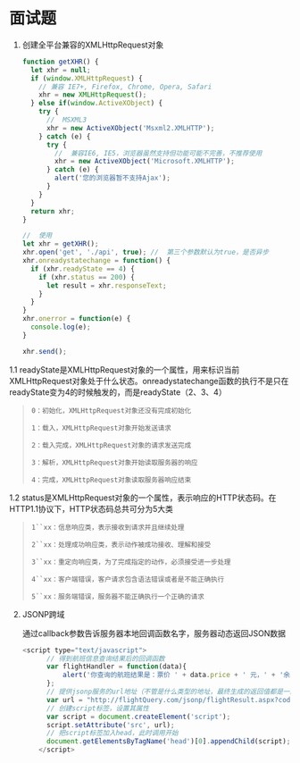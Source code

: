 # 面试题

1. 创建全平台兼容的XMLHttpRequest对象
   
   ```javascript
   function getXHR() {
     let xhr = null;
     if (window.XMLHttpRequest) {
       // 兼容 IE7+, Firefox, Chrome, Opera, Safari
       xhr = new XMLHttpRequest();
     } else if(window.ActiveXObject) {
       try {
         //  MSXML3
         xhr = new ActiveXObject('Msxml2.XMLHTTP');
       } catch (e) {
         try {
           //  兼容IE6, IE5，浏览器虽然支持但功能可能不完善，不推荐使用
           xhr = new ActiveXObject('Microsoft.XMLHTTP');
         } catch (e) {
           alert('您的浏览器暂不支持Ajax');
         }
       }
     }
     return xhr;
   }
   
   //  使用
   let xhr = getXHR();
   xhr.open('get', './api', true); //  第三个参数默认为true，是否异步
   xhr.onreadystatechange = function() {
     if (xhr.readyState == 4) {
       if (xhr.status == 200) {
         let result = xhr.responseText;
       }
     }
   }
   xhr.onerror = function(e) {
     console.log(e);
   }
   
   xhr.send();
   ```

1.1 readyState是XMLHttpRequest对象的一个属性，用来标识当前XMLHttpRequest对象处于什么状态。onreadystatechange函数的执行不是只在readyState变为4的时候触发的，而是readyState（2、3、4）

> `0：初始化，XMLHttpRequest对象还没有完成初始化`
> 
> `1：载入，XMLHttpRequest对象开始发送请求`
> 
> `2：载入完成，XMLHttpRequest对象的请求发送完成`
> 
> `3：解析，XMLHttpRequest对象开始读取服务器的响应`
> 
> `4：完成，XMLHttpRequest对象读取服务器响应结束`

1.2 status是XMLHttpRequest对象的一个属性，表示响应的HTTP状态码。在HTTP1.1协议下，HTTP状态码总共可分为5大类

> `1``xx：信息响应类，表示接收到请求并且继续处理`
> 
> `2``xx：处理成功响应类，表示动作被成功接收、理解和接受`
> 
> `3``xx：重定向响应类，为了完成指定的动作，必须接受进一步处理`
> 
> `4``xx：客户端错误，客户请求包含语法错误或者是不能正确执行`
> 
> `5``xx：服务端错误，服务器不能正确执行一个正确的请求`



2. JSONP跨域
   
   通过callback参数告诉服务器本地回调函数名字，服务器动态返回JSON数据
   
   ```javascript
   <script type="text/javascript">
         // 得到航班信息查询结果后的回调函数
         var flightHandler = function(data){
             alert('你查询的航班结果是：票价 ' + data.price + ' 元，' + '余票 ' + data.tickets + ' 张。');
         };
         // 提供jsonp服务的url地址（不管是什么类型的地址，最终生成的返回值都是一段javascript代码）
         var url = "http://flightQuery.com/jsonp/flightResult.aspx?code=CA1998&callback=flightHandler";
         // 创建script标签，设置其属性
         var script = document.createElement('script');
         script.setAttribute('src', url);
         // 把script标签加入head，此时调用开始
         document.getElementsByTagName('head')[0].appendChild(script); 
       </script>
   ```
   
   
